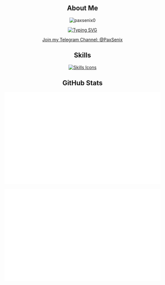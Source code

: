 <h2 align="center">About Me</h2>

<p align="center">
  <img src="https://komarev.com/ghpvc/?username=paxsenix0&label=Profile%20views&color=0e75b6&style=flat" alt="paxsenix0" />
</p>

<p align="center">
  <a href="https://git.io/typing-svg">
    <img src="https://readme-typing-svg.herokuapp.com?color=36BCF7FF&lines=Hi%2C+I'm+Alex;I+live+in+Indonesia;I+hate+code" alt="Typing SVG">
  </a>
</p>

<p align="center">
  <a href="https://t.me/PaxSenix">Join my Telegram Channel: @PaxSenix</a>
</p>

<h2 align="center">Skills</h2>

<p align="center">
  <a href="https://paxsenixofc.my.id">
    <img src="https://skillicons.dev/icons?i=androidstudio,mysql,firebase,python,java,php,ts,js,css,html" alt="Skills Icons" />
  </a>
</p>

<h2 align="center">GitHub Stats</h2>

<p align="center">
  <img src="https://raw.githubusercontent.com/paxsenix0/github-stats/master/generated/overview.svg#gh-dark-mode-only" alt="GitHub Stats Overview" />
</p>
<p align="center">
  <img src="https://raw.githubusercontent.com/paxsenix0/github-stats/master/generated/languages.svg#gh-dark-mode-only" alt="GitHub Stats Languages" />
</p>